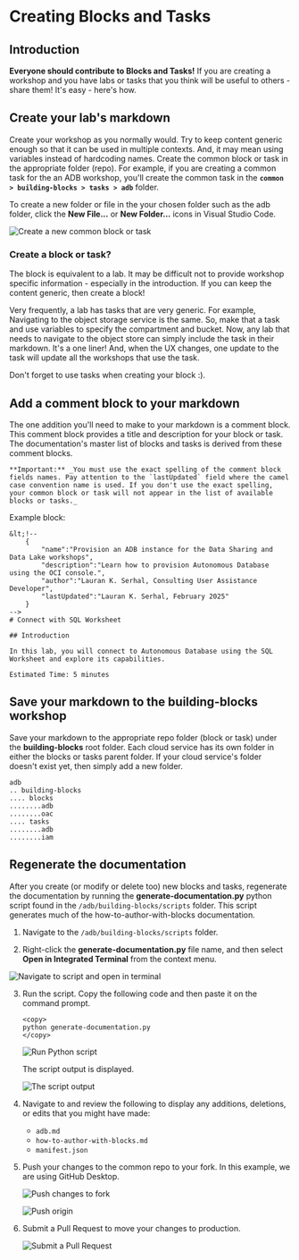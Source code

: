 # Creating Blocks and Tasks

## Introduction

**Everyone should contribute to Blocks and Tasks!** If you are creating a workshop and you have labs or tasks that you think will be useful to others - share them! It's easy - here's how.

## Create your lab's markdown

Create your workshop as you normally would. Try to keep content generic enough so that it can be used in multiple contexts. And, it may mean using variables instead of hardcoding names. Create the common block or task in the appropriate folder (repo). For example, if you are creating a common task for the an ADB workshop, you'll create the common task in the **`common > building-blocks > tasks > adb`** folder.

To create a new folder or file in the your chosen folder such as the adb folder, click the **New File...** or **New Folder...** icons in Visual Studio Code.


  ![Create a new common block or task](images/create-file-folder-icon-vsc.png " ")

### Create a block or task?

The block is equivalent to a lab. It may be difficult not to provide workshop specific information - especially in the introduction. If you can keep the content generic, then create a block!

Very frequently, a lab has tasks that are very generic. For example, Navigating to the object storage service is the same. So, make that a task and use variables to specify the compartment and bucket. Now, any lab that needs to navigate to the object store can simply include the task in their markdown. It's a one liner! And, when the UX changes, one update to the task will update all the workshops that use the task.

Don't forget to use tasks when creating your block :).

## Add a comment block to your markdown

The one addition you'll need to make to your markdown is a comment block. This comment block provides a title and description for your block or task. The documentation's master list of blocks and tasks is derived from these comment blocks.

    **Important:** _You must use the exact spelling of the comment block fields names. Pay attention to the `lastUpdated` field where the camel case convention name is used. If you don't use the exact spelling, your common block or task will not appear in the list of available blocks or tasks._

Example block:
```
&lt;!--
    {
        "name":"Provision an ADB instance for the Data Sharing and Data Lake workshops",
        "description":"Learn how to provision Autonomous Database using the OCI console.",
        "author":"Lauran K. Serhal, Consulting User Assistance Developer",
        "lastUpdated":"Lauran K. Serhal, February 2025"
    }
-->
# Connect with SQL Worksheet

## Introduction

In this lab, you will connect to Autonomous Database using the SQL Worksheet and explore its capabilities.

Estimated Time: 5 minutes
```

## Save your markdown to the building-blocks workshop

Save your markdown to the appropriate repo folder (block or task) under the **building-blocks** root folder. Each cloud service has its own folder in either the blocks or tasks parent folder. If your cloud service's folder doesn't exist yet, then simply add a new folder.

```
adb
.. building-blocks
.... blocks
........adb
........oac
.... tasks
........adb
........iam

```

## Regenerate the documentation
After you create (or modify or delete too) new blocks and tasks, regenerate the documentation by running the **generate-documentation.py** python script found in the `/adb/building-blocks/scripts` folder. This script generates much of the how-to-author-with-blocks documentation.

1. Navigate to the `/adb/building-blocks/scripts` folder.

2. Right-click the **generate-documentation.py** file name, and then select **Open in Integrated Terminal** from the context menu.

![Navigate to script and open in terminal](images/open-integrated-terminal.png " ")

3. Run the script. Copy the following code and then paste it on the command prompt.

    ```
    <copy>
    python generate-documentation.py
    </copy>
    ```

    ![Run Python script](./images/run-python-script.png " ")

    The script output is displayed.

    ![The script output](./images/script-output.png " ")

4. Navigate to and review the following to display any additions, deletions, or edits that you might have made:

    * `adb.md`
    * `how-to-author-with-blocks.md`
    * `manifest.json`

5. Push your changes to the common repo to your fork. In this example, we are using GitHub Desktop.

    ![Push changes to fork](./images/push-to-fork.png " ")

    ![Push origin](./images/push-origin.png " ")

6. Submit a Pull Request to move your changes to production.

    ![Submit a Pull Request](./images/submit-pr.png " ")

